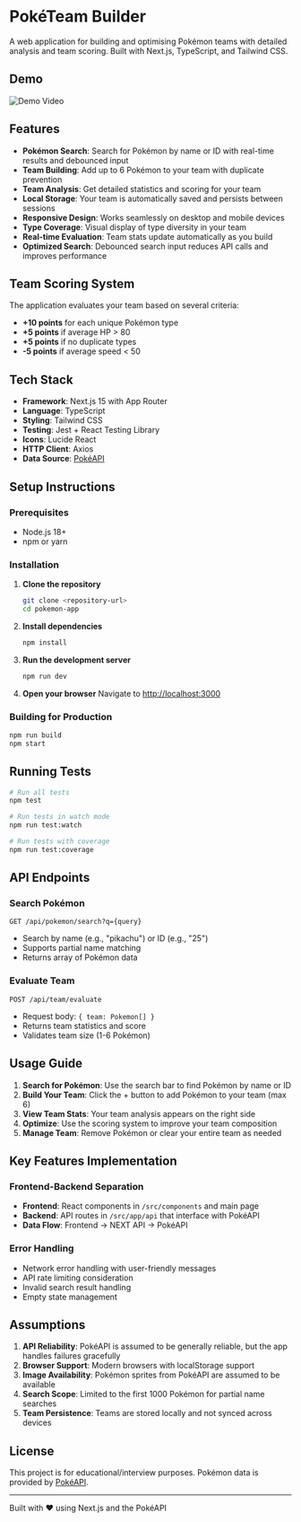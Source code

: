 # PokéTeam Builder

A web application for building and optimising Pokémon teams with detailed analysis and team scoring. Built with Next.js, TypeScript, and Tailwind CSS.

## Demo

![Demo Video](https://github.com/user-attachments/assets/4ac33888-8020-41d2-81b3-cf0d4cdbffb8)

## Features

- **Pokémon Search**: Search for Pokémon by name or ID with real-time results and debounced input
- **Team Building**: Add up to 6 Pokémon to your team with duplicate prevention
- **Team Analysis**: Get detailed statistics and scoring for your team
- **Local Storage**: Your team is automatically saved and persists between sessions
- **Responsive Design**: Works seamlessly on desktop and mobile devices
- **Type Coverage**: Visual display of type diversity in your team
- **Real-time Evaluation**: Team stats update automatically as you build
- **Optimized Search**: Debounced search input reduces API calls and improves performance

## Team Scoring System

The application evaluates your team based on several criteria:

- **+10 points** for each unique Pokémon type
- **+5 points** if average HP > 80
- **+5 points** if no duplicate types
- **-5 points** if average speed < 50

## Tech Stack

- **Framework**: Next.js 15 with App Router
- **Language**: TypeScript
- **Styling**: Tailwind CSS
- **Testing**: Jest + React Testing Library
- **Icons**: Lucide React
- **HTTP Client**: Axios
- **Data Source**: [PokéAPI](https://pokeapi.co)

## Setup Instructions

### Prerequisites

- Node.js 18+ 
- npm or yarn

### Installation

1. **Clone the repository**
   ```bash
   git clone <repository-url>
   cd pokemon-app
   ```

2. **Install dependencies**
   ```bash
   npm install
   ```

3. **Run the development server**
   ```bash
   npm run dev
   ```

4. **Open your browser**
   Navigate to [http://localhost:3000](http://localhost:3000)

### Building for Production

```bash
npm run build
npm start
```

## Running Tests

```bash
# Run all tests
npm test

# Run tests in watch mode
npm run test:watch

# Run tests with coverage
npm run test:coverage
```

## API Endpoints

### Search Pokémon
```
GET /api/pokemon/search?q={query}
```
- Search by name (e.g., "pikachu") or ID (e.g., "25")
- Supports partial name matching
- Returns array of Pokémon data

### Evaluate Team
```
POST /api/team/evaluate
```
- Request body: `{ team: Pokemon[] }`
- Returns team statistics and score
- Validates team size (1-6 Pokémon)

## Usage Guide

1. **Search for Pokémon**: Use the search bar to find Pokémon by name or ID
2. **Build Your Team**: Click the + button to add Pokémon to your team (max 6)
3. **View Team Stats**: Your team analysis appears on the right side
4. **Optimize**: Use the scoring system to improve your team composition
5. **Manage Team**: Remove Pokémon or clear your entire team as needed

## Key Features Implementation

### Frontend-Backend Separation
- **Frontend**: React components in `/src/components` and main page
- **Backend**: API routes in `/src/app/api` that interface with PokéAPI
- **Data Flow**: Frontend → NEXT API → PokéAPI

### Error Handling
- Network error handling with user-friendly messages
- API rate limiting consideration
- Invalid search result handling
- Empty state management

## Assumptions

1. **API Reliability**: PokéAPI is assumed to be generally reliable, but the app handles failures gracefully
2. **Browser Support**: Modern browsers with localStorage support
3. **Image Availability**: Pokémon sprites from PokéAPI are assumed to be available
4. **Search Scope**: Limited to the first 1000 Pokémon for partial name searches
5. **Team Persistence**: Teams are stored locally and not synced across devices

## License

This project is for educational/interview purposes. Pokémon data is provided by [PokéAPI](https://pokeapi.co).

---

Built with ❤️ using Next.js and the PokéAPI
